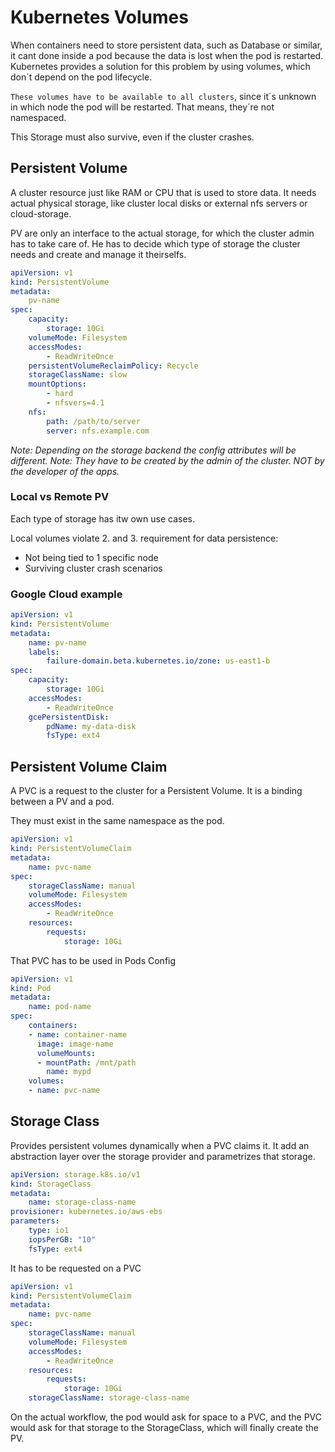 # Kubernetes Volumes

When containers need to store persistent data, such as Database or similar, it cant done inside a pod because the data is lost when the pod is restarted. Kubernetes provides a solution for this problem by using volumes, which don´t depend on the pod lifecycle.

`These volumes have to be available to all clusters`, since it´s unknown in which node the pod will be restarted. That means, they´re not namespaced.

This Storage must also survive, even if the cluster crashes.

## Persistent Volume
A cluster resource just like RAM or CPU that is used to store data. It needs actual physical storage, like cluster local disks or external nfs servers or cloud-storage. 

PV are only an interface to the actual storage, for which the cluster admin has to take care of. He has to decide which type of storage the cluster needs and create and manage it theirselfs.


```yaml
apiVersion: v1
kind: PersistentVolume
metadata:
    pv-name
spec:
    capacity:
        storage: 10Gi
    volumeMode: Filesystem
    accessModes:
        - ReadWriteOnce
    persistentVolumeReclaimPolicy: Recycle
    storageClassName: slow
    mountOptions:
        - hard
        - nfsvers=4.1
    nfs:
        path: /path/to/server
        server: nfs.example.com
```
*Note: Depending on the storage backend the config attributes will be different.*
*Note: They have to be created by the admin of the cluster. NOT by the developer of the apps.*

### Local vs Remote PV
Each type of storage has itw own use cases.

Local volumes violate 2. and 3. requirement for data persistence:
* Not being tied to 1 specific node
* Surviving cluster crash scenarios


### Google Cloud example
```yaml	
apiVersion: v1
kind: PersistentVolume
metadata:
    name: pv-name
    labels:
        failure-domain.beta.kubernetes.io/zone: us-east1-b
spec:
    capacity:
        storage: 10Gi
    accessModes:
        - ReadWriteOnce
    gcePersistentDisk:
        pdName: my-data-disk
        fsType: ext4
```

## Persistent Volume Claim
A PVC is a request to the cluster for a Persistent Volume. It is a binding between a PV and a pod.

They must exist in the same namespace as the pod.

```yaml
apiVersion: v1
kind: PersistentVolumeClaim
metadata:
    name: pvc-name
spec:
    storageClassName: manual
    volumeMode: Filesystem
    accessModes:
        - ReadWriteOnce
    resources:
        requests:
            storage: 10Gi
```

That PVC has to be used in Pods Config
```yaml	
apiVersion: v1
kind: Pod
metadata:
    name: pod-name
spec:
    containers:
    - name: container-name
      image: image-name
      volumeMounts:
      - mountPath: /mnt/path
        name: mypd
    volumes:
    - name: pvc-name
```

## Storage Class
Provides persistent volumes dynamically when a PVC claims it. It add an abstraction layer over the storage provider and parametrizes that storage.



```yaml	
apiVersion: storage.k8s.io/v1
kind: StorageClass
metadata:
    name: storage-class-name
provisioner: kubernetes.io/aws-ebs
parameters:
    type: io1
    iopsPerGB: "10"
    fsType: ext4
```
It has to be requested on a PVC
```yaml
apiVersion: v1
kind: PersistentVolumeClaim
metadata:
    name: pvc-name
spec:
    storageClassName: manual
    volumeMode: Filesystem
    accessModes:
        - ReadWriteOnce
    resources:
        requests:
            storage: 10Gi
    storageClassName: storage-class-name
```

On the actual workflow, the pod would ask for space to a PVC, and the PVC would ask for that storage to the StorageClass, which will finally create the PV.